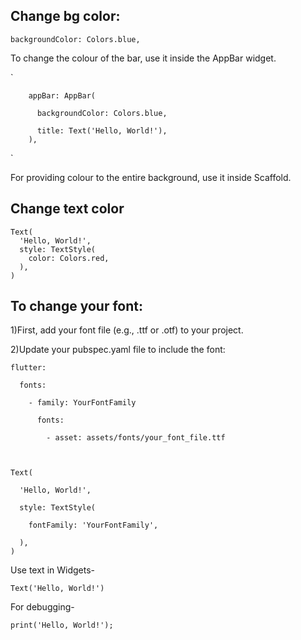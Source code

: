 ## Change bg color:

`
backgroundColor: Colors.blue,
`

To change the colour of the bar, use it inside the AppBar widget.

`

        appBar: AppBar(
        
          backgroundColor: Colors.blue,
          
          title: Text('Hello, World!'),
        ),
 `
 
For providing colour to the entire background, use it inside Scaffold.

## Change text color
```
Text(
  'Hello, World!',
  style: TextStyle(
    color: Colors.red, 
  ),
)
```

## To change your font:


1)First, add your font file (e.g., .ttf or .otf) to your project.

2)Update your pubspec.yaml file to include the font:

```
flutter:

  fonts:
  
    - family: YourFontFamily
    
      fonts:
      
        - asset: assets/fonts/your_font_file.ttf
        
```
```

Text(

  'Hello, World!',
  
  style: TextStyle(
  
    fontFamily: 'YourFontFamily',
    
  ),
)

```

Use text in Widgets-

```
Text('Hello, World!')
```

For debugging-

```
print('Hello, World!');
```
